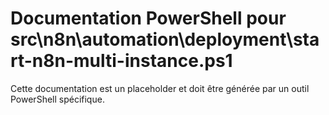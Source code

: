 # Documentation PowerShell pour src\n8n\automation\deployment\start-n8n-multi-instance.ps1

Cette documentation est un placeholder et doit être générée par un outil PowerShell spécifique.
